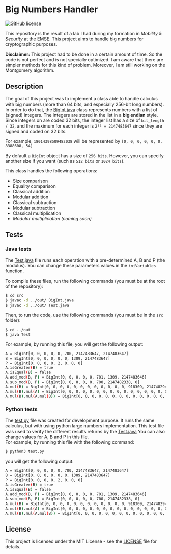 # Big Numbers Handler

[![GitHub license](https://img.shields.io/github/license/AlexandreLadriere/Big-Numbers-Handler.svg)](https://github.com/AlexandreLadriere/Big-Numbers-Handler/blob/master/LICENSE)

This repository is the result of a lab I had during my formation in _Mobility & Security_ at the EMSE.
This project aims to handle big numbers for cryptographic purposes.

__Disclaimer:__ This project had to be done in a certain amount of time. So the code is not perfect and is not specially optimized. I am aware that there are simpler methods for this kind of problem. 
Moreover, I am still working on the Montgomery algorithm. 

## Description
The goal of this project was to implement a class able to handle calculus with big numbers (more than 64 bits, and especially 256-bit long numbers).
In order to do that, the [BigInt.java] class represents numbers with a list of (signed) integers. The integers are stored in the list in a __big endian__ style. Since integers on are coded 32 bits, the integer list has a size of ```bit_length / 32```, and the maximum for each integer is ```2³¹ = 2147483647``` since they are signed and coded on 32 bits.

For example, ```18014398509482038``` will be represented by ```[0, 0, 0, 0, 0, 0, 8388608, 54]```
 
By default a ```BigInt``` object has a size of ```256 bits```. However, you can specify another size if you want (such as ```512 bits``` or ```1024 bits```). 

This class handles the following operations:
- Size comparison
- Equality comparison
- Classical addition
- Modular addition
- Classical subtraction
- Modular subtraction
- Classical multiplication
- _Modular multiplication (coming soon)_

## Tests
### Java tests
The [Test.java] file runs each operation with a pre-determined A, B and P (the modulus). You can change these parameters values in the ```iniVariables``` function.

To compile these files, run the following commands (you must be at the root of the repository):
```bash
$ cd src
$ javac -d ../out/ BigInt.java
$ javac -d ../out/ Test.java 
```

Then, to run the code, use the following commands (you must be in the ```src``` folder):
```bash
$ cd ../out
$ java Test
```

For example, by running this file, you will get the following output:
```bash
A = BigInt[0, 0, 0, 0, 0, 700, 2147483647, 2147483647]
B = BigInt[0, 0, 0, 0, 0, 0, 1309, 2147483647]
P = BigInt[0, 0, 0, 0, 2, 0, 0, 0]
A.isGreater(B) = true
A.isEqual(B) = false
A.add_mod(B, P) = BigInt[0, 0, 0, 0, 0, 701, 1309, 2147483646]
A.sub_mod(B, P) = BigInt[0, 0, 0, 0, 0, 700, 2147482338, 0]
A.mul(B) = BigInt[0, 0, 0, 0, 0, 0, 0, 0, 0, 0, 0, 0, 918309, 2147482946, 2147482338, 1]
A.mul(B).mul(A) = BigInt[0, 0, 0, 0, 0, 0, 0, 0, 0, 0, 0, 0, 0, 0, 0, 0, 0, 0, 643735309, 2146992246, 2145647028, 1402, 1309, 2147483647]
A.mul(B).mul(A.mul(B)) = BigInt[0, 0, 0, 0, 0, 0, 0, 0, 0, 0, 0, 0, 0, 0, 0, 0, 0, 0, 0, 0, 0, 0, 0, 0, 392, 1479666083, 860013026, 1889486497, 3673240, 1714697, 2147481028, 1]
```
### Python tests
The [test.py] file was created for development purpose. It runs the same calculus, but with using python large numbers implementation. This test file was used to verify the different results returns by the [Test.java]
You can also change values for A, B and P in this file.  
For example, by running this file with the following command:
```bash
$ python3 test.py
```

you will get the following output:
```bash
A = BigInt[0, 0, 0, 0, 0, 700, 2147483647, 2147483647]
B = BigInt[0, 0, 0, 0, 0, 0, 1309, 2147483647]
P = BigInt[0, 0, 0, 0, 2, 0, 0, 0]
A.isGreater(B) = true
A.isEqual(B) = false
A.add_mod(B, P) = BigInt[0, 0, 0, 0, 0, 701, 1309, 2147483646]
A.sub_mod(B, P) = BigInt[0, 0, 0, 0, 0, 700, 2147482338, 0]
A.mul(B) = BigInt[0, 0, 0, 0, 0, 0, 0, 0, 0, 0, 0, 0, 918309, 2147482946, 2147482338, 1]
A.mul(B).mul(A) = BigInt[0, 0, 0, 0, 0, 0, 0, 0, 0, 0, 0, 0, 0, 0, 0, 0, 0, 0, 643735309, 2146992246, 2145647028, 1402, 1309, 2147483647]
A.mul(B).mul(A.mul(B)) = BigInt[0, 0, 0, 0, 0, 0, 0, 0, 0, 0, 0, 0, 0, 0, 0, 0, 0, 0, 0, 0, 0, 0, 0, 0, 392, 1479666083, 860013026, 1889486497, 3673240, 1714697, 2147481028, 1]
```

## License
This project is licensed under the MIT License - see the [LICENSE] file for details.

  [LICENSE]: <LICENSE>
  [BigInt.java]: <src/BigInt.java>
  [Test.java]: <src/Test.java>
  [test.py]: <test.py>
